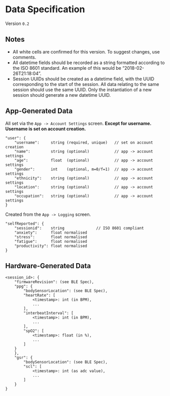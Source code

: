 # Data Specification

Version `0.2`

## Notes

- All white cells are confirmed for this version. To suggest changes, use comments.
- All datetime fields should be recorded as a string formatted according to the ISO 8601 standard. An example of this would be “2018-02-26T21:18:04”.
- Session UUIDs should be created as a datetime field, with the UUID corresponding to the start of the session. All data relating to the same session should use the same UUID. Only the instantiation of a new session should generate a new datetime UUID.

## App-Generated Data

All set via the `App -> Account Settings` screen. **Except for username. Username is set on account creation.**

```
"user": {
    "username":     string (required, unique)   // set on account creation
    "name":         string (optional)           // app -> account settings
    "age":          float  (optional)           // app -> account settings
    "gender":       int    (optional, m=0/f=1)  // app -> account settings
    "ethnicity":    string (optional)           // app -> account settings
    "location":     string (optional)           // app -> account settings
    "occupation":   string (optional)           // app -> account settings
}
```

Created from the `App -> Logging` screen.

```
"selfReported": {
    "sessionid":    string              // ISO 8601 compliant
    "anxiety":      float normalised
    "stress":       float normalised
    "fatigue":      float normalised
    "productivity": float normalised
}
```

## Hardware-Generated Data

```
<session_id>: {
    "firmwareRevision": (see BLE Spec),
    "ppg": { 
        "bodySensorLocation": (see BLE Spec),
        "heartRate": [
            <timestamp>: int (in BPM),
            ...
        ],
        "interbeatInterval": [
            <timestamp>: int (in BPM),
            ...
        ],
        "spO2": [
            <timestamp>: float (in %),
            ...
        ]
    }
    },
    "gsr": {
        "bodySensorLocation": (see BLE Spec),
        "scl": [
            <timestamp>: int (as adc value),
            ...
        ]
    }
}
```
